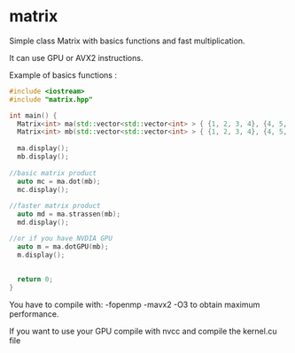 # matrix
Simple class Matrix with basics functions and fast multiplication.

It can use GPU or AVX2 instructions.

Example of basics functions :

```C++
#include <iostream>
#include "matrix.hpp"

int main() {
  Matrix<int> ma(std::vector<std::vector<int> > { {1, 2, 3, 4}, {4, 5, 6, 7}, {8, 9, 10, 11}, {12, 13, 14, 15}} );
  Matrix<int> mb(std::vector<std::vector<int> > { {1, 2, 3, 4}, {4, 5, 6, 7}, {8, 9, 10, 11}, {12, 13, 14, 15} } );
  
  ma.display();
  mb.display();
  
//basic matrix product
  auto mc = ma.dot(mb);
  mc.display();
  
//faster matrix product
  auto md = ma.strassen(mb);
  md.display();

//or if you have NVDIA GPU
  auto m = ma.dotGPU(mb);
  m.display();
  
  
  return 0;
}

```` 
You have to compile with: -fopenmp -mavx2 -O3  to obtain maximum performance.

If you want to use your GPU compile with nvcc and compile the kernel.cu file
